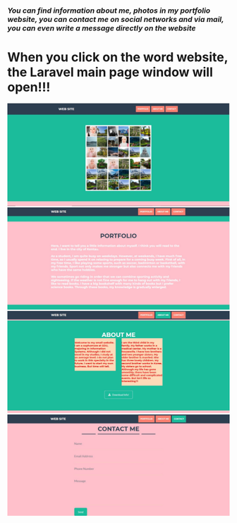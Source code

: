 




### ___You can find information about me, photos in my portfolio website, you can contact me on social networks and via mail, you can even write a message directly on the website___


# When you click on the word website, the Laravel main page window will open!!!



![Image alt](https://github.com/gaukhar02/GaukharIbrayeva-profile-website/blob/main/4.jpg)
![Image alt](https://github.com/gaukhar02/GaukharIbrayeva-profile-website/blob/main/3.jpg)
![Image alt](https://github.com/gaukhar02/GaukharIbrayeva-profile-website/blob/main/2.jpg)
![Image alt](https://github.com/gaukhar02/GaukharIbrayeva-profile-website/blob/main/1.jpg)


